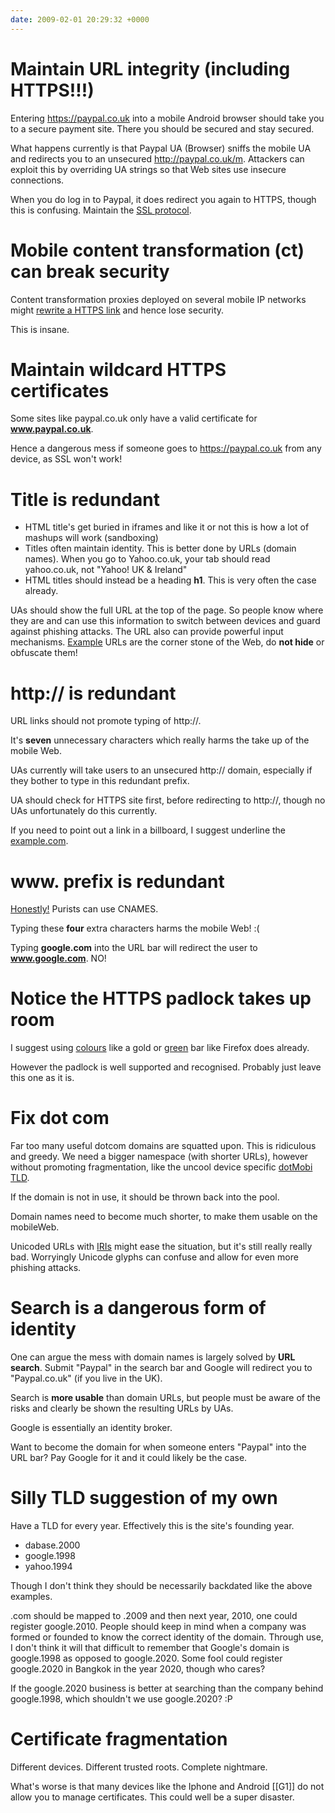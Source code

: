 ```yaml
---
date: 2009-02-01 20:29:32 +0000
---
```


# Maintain URL integrity (including HTTPS!!!)

Entering https://paypal.co.uk into a mobile Android browser should take you to
a secure payment site. There you should be secured and stay secured.

What happens currently is that Paypal UA (Browser) sniffs the mobile UA and redirects you
to an unsecured http://paypal.co.uk/m. Attackers can exploit this by
overriding UA strings so that Web sites use insecure connections.

When you do log in to Paypal, it does redirect you again to HTTPS, though this
is confusing. Maintain the [SSL protocol](http://en.wikipedia.org/wiki/Transport_Layer_Security).

# Mobile content transformation (ct) can break security

Content transformation proxies deployed on several mobile IP networks might
[rewrite a HTTPS
link](http://www.w3.org/TR/ct-guidelines/#sec-https-link-rewriting) and hence
lose security.

This is insane.

# Maintain wildcard HTTPS certificates

Some sites like paypal.co.uk only have a valid certificate for
**www.paypal.co.uk**.

Hence a dangerous mess if someone goes to https://paypal.co.uk from any device,
as SSL won't work!

# Title is redundant

* HTML title's get buried in iframes and like it or not this is how a lot of mashups will work (sandboxing)
* Titles often maintain identity. This is better done by URLs (domain names). When you go to Yahoo.co.uk, your tab should read yahoo.co.uk, not "Yahoo! UK &amp; Ireland"
* HTML titles should instead be a heading **h1**. This is very often the case already.

UAs should show the full URL at the top of the page. So people know where they
are and can use this information to switch between devices and guard against
phishing attacks. The URL also can provide powerful input mechanisms.
[Example](http://traintimes.org.uk/wok/wat) URLs are the corner stone of the
Web, do **not hide** or obfuscate them!

# http:// is redundant

URL links should not promote typing of http://.

It's **seven** unnecessary characters which really harms the take up of the mobile Web.

UAs currently will take users to an unsecured http:// domain, especially if
they bother to type in this redundant prefix.

UA should check for HTTPS site first, before redirecting to http://, though no
UAs unfortunately do this currently.

If you need to point out a link in a billboard, I suggest underline the <u>example.com</u>.

# www. prefix is redundant

[Honestly!](http://no-www.org/) Purists can use CNAMES.

Typing these **four** extra characters harms the mobile Web! :(

Typing **google.com** into the URL bar will redirect the user to **www.google.com**. NO!

# Notice the HTTPS padlock takes up room

I suggest using [colours](http://getacue.dabase.com/) like a gold or
[green](http://www.flickr.com/photos/jamiekitson/3176790336/) bar like Firefox
does already.

However the padlock is well supported and recognised. Probably just leave this
one as it is.

# Fix dot com

Far too many useful dotcom domains are squatted upon. This is ridiculous and
greedy. We need a bigger namespace (with shorter URLs), however without
promoting fragmentation, like the uncool device specific
[dotMobi](http://en.wikipedia.org/wiki/Dotmobi)
[TLD](http://en.wikipedia.org/wiki/Top_level_domain).

If the domain is not in use, it should be thrown back into the pool.

Domain names need to become much shorter, to make them usable on the mobileWeb.

Unicoded URLs with
[IRIs](http://en.wikipedia.org/wiki/Internationalized_Resource_Identifier)
might ease the situation, but it's still really really bad. Worryingly Unicode
glyphs can confuse and allow for even more phishing attacks.

# Search is a dangerous form of identity

One can argue the mess with domain names is largely solved by **URL search**.
Submit "Paypal" in the search bar and Google will redirect you to
"Paypal.co.uk" (if you live in the UK).

Search is **more usable** than domain URLs, but people must be aware of the
risks and clearly be shown the resulting URLs by UAs.

Google is essentially an identity broker.

Want to become the domain for when someone enters "Paypal" into the URL bar?
Pay Google for it and it could likely be the case.

# Silly TLD suggestion of my own

Have a TLD for every year. Effectively this is the site's founding year.

* dabase.2000
* google.1998
* yahoo.1994

Though I don't think they should be necessarily backdated like the above examples.

.com should be mapped to .2009 and then next year, 2010, one could register
google.2010. People should keep in mind when a company was formed or founded to
know the correct identity of the domain. Through use, I don't think it will
that difficult to remember that Google's domain is google.1998 as opposed to
google.2020. Some fool could register google.2020 in Bangkok in the year 2020,
though who cares?

If the google.2020 business is better at searching than the company behind
google.1998, which shouldn't we use google.2020? :P

# Certificate fragmentation

Different devices. Different trusted roots. Complete nightmare.

What's worse is that many devices like the Iphone and Android [[G1]] do not
allow you to manage certificates. This could well be a super disaster.
